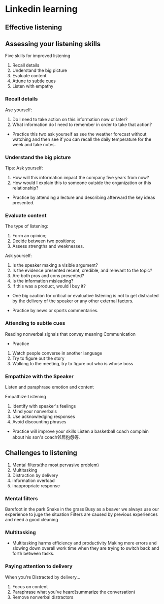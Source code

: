 # Linkedin learning
## Effective listening
## Assessing your listening skills
Five skills for improved listening
1. Recall details
2. Understand the big picture
3. Evaluate content
4. Attune to subtle cues
5. Listen with empathy
### Recall details
Ase yourself: 
1. Do I need to take action on this information now or later?
2. What information do I need to remember in order to take that action?

- Practice this two ask yourself as see the weather forecast without watching and then see if you can recall the daily temperature for the week and take notes.

### Understand the big picture
Tips: Ask yourself: 
1. How will this information impact the company five years from now?
2. How would I explain this to someone outside the organization or this relationship?

- Practice by attending a lecture and describing afterward the key ideas presented.

### Evaluate content
The type of listening: 
1. Form an opinion; 
2. Decide between two positions; 
3. Assess strengths and weaknesses.

Ask yourself: 
1. Is the speaker making a visible argument?
2. Is the evidence presented recent, credible, and relevant to the topic?
3. Are both pros and cons presented?
4. Is the information misleading?
5. If this was a product, would I buy it?

- One big caution for critical or evaluative listening is not to get distracted by the delivery of the speaker or any other external factors.

- Practice by news or sports commentaries.

### Attending to subtle cues
Reading nonverbal signals that convey meaning
Communication

- Practice
1. Watch people converse in another language
2. Try to figure out the story
3. Walking to the meeting, try to figure out who is whose boss

### Empathize with the Speaker
Listen and paraphrase emotion and content

Empathize Listening
1. Identify with speaker's feelings
2. Mind your nonverbals
3. Use acknowledging responses
4. Avoid discounting phrases
- Practice will improve your skills
Listen a basketball coach complain about his son's coach邻居抱怨等.

## Challenges to listening
1. Mental filters(the most pervasive problem)
2. Multitasking
3. Distraction by delivery
4. information overload
5. inappropriate response

### Mental filters
Barefoot in the park 
Snake in the grass 
Busy as a beaver
we always use our experience to juge the situation
Filters are caused by previous experiences and need a good cleaning

### Multitasking
- Multitasking harms efficiency and productivity
Making more errors and slowing down overall work time when they are trying to switch back and forth between tasks.

### Paying attention to delivery
When you're Distracted by delivery...
1. Focus on content
2. Paraphrase what you've heard(summarize the conversation)
3. Remove nonverbal distractors

